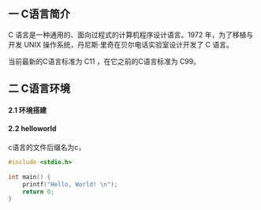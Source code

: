 ## 一 C语言简介

C 语言是一种通用的、面向过程式的计算机程序设计语言。1972 年，为了移植与开发 UNIX 操作系统，丹尼斯·里奇在贝尔电话实验室设计开发了 C 语言。  

当前最新的C语言标准为 C11 ，在它之前的C语言标准为 C99。  

## 二 C语言环境

#### 2.1 环境搭建

#### 2.2 helloworld

c语言的文件后缀名为c，

```c
#include <stdio.h>
 
int main() {
    printf("Hello, World! \n");
    return 0;
}
```